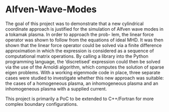 # Alfven-Wave-Modes

The goal of this project was to demonstrate that a new cylindrical coordinate approach is justified
for the simulation of Alfven wave modes in a tokamak plasma. In order to approach the prob-
lem, the linear force operator was shown to follow from the equations of ideal MHD. It was
then shown that the linear force operator could be solved via a finite difference approximation
in which the expression is considered as a sequence of computational matrix operations. By
calling a library into the Python programming language, the ‘discretised’ expression could then
be solved via the use of the Arnoldi algorithm, which computes the solution of sparse eigen
problems.
With a working eigenmode code in place, three separate cases were studied to investigate
whether this new approach was suitable: the cases of a homogeneous plasma, an inhomogeneous
plasma and an inhomogeneous plasma with a supplied current.

This project is primarily a PoC to be extended to C++/Fortran for more complex boundary configurations.
